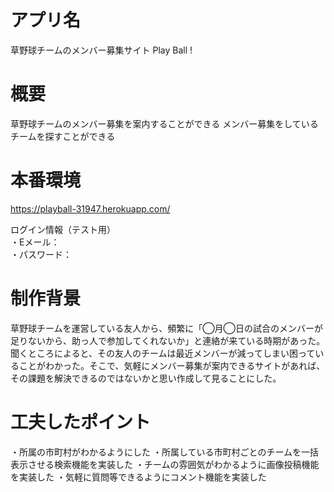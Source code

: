 # アプリ名
草野球チームのメンバー募集サイト Play Ball !

# 概要
草野球チームのメンバー募集を案内することができる
メンバー募集をしているチームを探すことができる

# 本番環境
https://playball-31947.herokuapp.com/

ログイン情報（テスト用）  
・Eメール：  
・パスワード：

# 制作背景
草野球チームを運営している友人から、頻繁に「◯月◯日の試合のメンバーが足りないから、助っ人で参加してくれないか」と連絡が来ている時期があった。聞くところによると、その友人のチームは最近メンバーが減ってしまい困っていることがわかった。そこで、気軽にメンバー募集が案内できるサイトがあれば、その課題を解決できるのではないかと思い作成して見ることにした。

# 工夫したポイント
・所属の市町村がわかるようにした
・所属している市町村ごとのチームを一括表示させる検索機能を実装した
・チームの雰囲気がわかるように画像投稿機能を実装した
・気軽に質問等できるようにコメント機能を実装した

# 